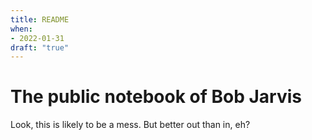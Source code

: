 ```yaml
---
title: README
when: 
- 2022-01-31
draft: "true"
---
```


# The public notebook of Bob Jarvis

Look, this is likely to be a mess.  But better out than in, eh?

